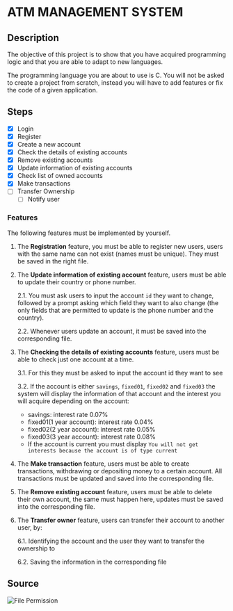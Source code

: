#   ATM MANAGEMENT SYSTEM
##  Description
The objective of this project is to show that you have acquired programming logic and that you are able to adapt to new languages.

The programming language you are about to use is C. You will not be asked to create a project from scratch, instead you will have to add features or fix the code of a given application.

##  Steps
+   [x] Login
+   [x] Register
+   [x] Create a new account
+   [x] Check the details of existing accounts
+   [x] Remove existing accounts
+   [x] Update information of existing accounts
+   [x] Check list of owned accounts
+   [x] Make transactions
+   [ ] Transfer Ownership
   +   [ ] Notify user

### Features
The following features must be implemented by yourself.

1. The **Registration** feature, you must be able to register new users, users with the same name can not exist (names must be unique). They must be saved in the right file.

2. The **Update information of existing account** feature, users must be able to update their country or phone number.

   2.1. You must ask users to input the account `id` they want to change, followed by a prompt asking which field they want to also change (the only fields that are permitted to update is the phone number and the country).

   2.2. Whenever users update an account, it must be saved into the corresponding file.

3. The **Checking the details of existing accounts** feature, users must be able to check just one account at a time.

   3.1. For this they must be asked to input the account id they want to see

   3.2. If the account is either `savings`, `fixed01`, `fixed02` and `fixed03` the system will display
   the information of that account and the interest you will acquire depending on the account:

   - savings: interest rate 0.07%
   - fixed01(1 year account): interest rate 0.04%
   - fixed02(2 year account): interest rate 0.05%
   - fixed03(3 year account): interest rate 0.08%
   - If the account is current you must display `You will not get interests because the account is of type current`

4. The **Make transaction** feature, users must be able to create transactions, withdrawing or depositing money to a certain account. All transactions
   must be updated and saved into the corresponding file.

5. The **Remove existing account** feature, users must be able to delete their own account, the same must happen here, updates must be saved into the corresponding file.

6. The **Transfer owner** feature, users can transfer their account to another user, by:

   6.1. Identifying the account and the user they want to transfer the ownership to

   6.2. Saving the information in the corresponding file

##  Source
![File Permission](https://stackoverflow.com/questions/1466000/difference-between-modes-a-a-w-w-and-r-in-built-in-open-function)